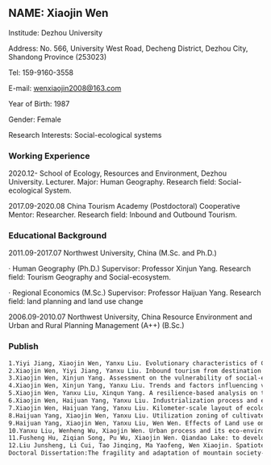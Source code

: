 ## NAME: Xiaojin Wen

Institude: Dezhou University

Address: No. 566, University West Road, Decheng District, Dezhou City, Shandong Province (253023)

Tel: 159-9160-3558 

E-mail: wenxiaojin2008@163.com

Year of Birth: 1987

Gender: Female

Research Interests: Social-ecological systems

### Working Experience

2020.12-  School of Ecology, Resources and Environment, Dezhou University.  Lecturer.   Major: Human Geography.  Research field: Social-ecological System.

2017.09-2020.08  China Tourism Academy (Postdoctoral) Cooperative Mentor: Researcher.   Research field: Inbound and Outbound Tourism.

###  Educational Background

2011.09-2017.07   Northwest University, China (M.Sc. and Ph.D.) 

· Human Geography (Ph.D.) Supervisor: Professor Xinjun Yang. Research field: Tourism Geography and Social-ecosystem. 

· Regional Economics (M.Sc.)  Supervisor: Professor Haijuan Yang.  Research field: land planning and land use change

2006.09-2010.07  Northwest University, China  Resource Environment and Urban and Rural Planning Management (A++) (B.Sc.)

### Publish

```markdown
1.Yiyi Jiang, Xiaojin Wen, Yanxu Liu. Evolutionary characteristics of China's outbound tourism flow in rank-size distribution from 2001 to 2015. Acta Geographica Sinica, 2018, 73(12): 2468-2480.
2.Xiaojin Wen, Yiyi Jiang, Yanxu Liu. Inbound tourism from destination countries in the “Belt and Road” region and corresponding outbound tourism from China during 2001 to 2015. Resources Science, 2019, 41(5): 931-942
3.Xiaojin Wen, Xinjun Yang. Assessment on the vulnerability of social-ecological systems in a mountainous city depending on multi-targets adaption. Geographical Research, 2016, 35(2): 299-312.
4.Xiaojin Wen, Xinjun Yang, Yanxu Liu. Trends and factors influencing vegetation seasonal dynamics in Changwu County on the Loess Plateau. Resources Science, 2016, 38(4): 768-776.
5.Xiaojin Wen, Yanxu Liu, Xinqun Yang. A resilience-based analysis on the spatial heterogeneity of vegetation restoration and its affecting factors in the construction of eco-cities: a case study of Shangluo, Shaanxi. Acta Ecologica Sinica, 2015, 35(13): 4376-4389 
6.Xiaojin Wen, Haijuan Yang, Yanxu Liu. Industrialization process and ecological risk pattern in a rich energy region of northern Shaanxi, Northwest China. Chinese Journal of Ecology, 2013, 32(06): 1578-1586
7.Xiaojin Wen, Haijuan Yang, Yanxu Liu. Kilometer-scale layout of ecological landscape corridors based on terrain factors. Progress in Geography, 2013, 32(02): 298-307
8.Haijuan Yang, Xiaojin Wen, Yanxu Liu. Utilization zoning of cultivated land based on net primary productivity in Guanzhong-Tianshui Economic Region. Chinese Journal of Eco-Agriculture, 2013, 21(04): 504-510 
9.Haijuan Yang, Xiaojin Wen, Yanxu Liu, Wen Wen. Effects of Land use on Ecological Restoring Force in Qinling Mountainous Region. Bulletin of Soil and Water Conservation, 2012, 32(04): 261-266
10.Yanxu Liu, Wenheng Wu, Xiaojin Wen. Urban process and its eco-environmental impact in Shanxi-Shaanxi-Inner Mongolia energy. Geographical Research, 2013, 32(11): 2009-2020
11.Fusheng Hu, Ziqian Song, Pu Wu, Xiaojin Wen. Qiandao Lake: to develop tourism and enrich people in Qiandao Lake. China Tourism News, 2017-12-18. 
12.Liu Junsheng, Li Cui, Tao Jinqing, Ma Yaofeng, Wen Xiaojin. Spatiotemporal coupling factors and mode of tourism industry, urbanization and ecological environment: A case study of Shaanxi, China. Sustainability, 2019, 11: 4923.
Doctoral Dissertation:The fragility and adaptation of mountain society-ecosystem from the perspective of resilience.
```

